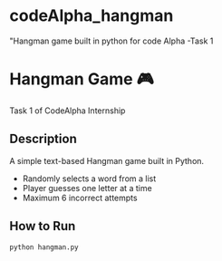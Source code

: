 # codeAlpha_hangman
"Hangman game built in python for code Alpha -Task 1
# Hangman Game 🎮
Task 1 of CodeAlpha Internship  

## Description
A simple text-based Hangman game built in Python.  
- Randomly selects a word from a list  
- Player guesses one letter at a time  
- Maximum 6 incorrect attempts  

## How to Run
```bash
python hangman.py
